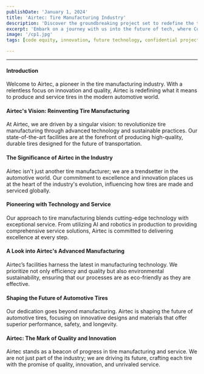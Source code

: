 ```yaml
---
publishDate: 'January 1, 2024'
title: 'Airtec: Tire Manufacturing Industry'
description: 'Discover the groundbreaking project set to redefine the technological landscape.'
excerpt: 'Embark on a journey with us into the future of tech, where Code Equity is reshaping how we think about technology and innovation.'
image: '/cp1.jpg' 
tags: [code equity, innovation, future technology, confidential project]

---
```

---

#### Introduction
Welcome to Airtec, a pioneer in the tire manufacturing industry. With a relentless focus on innovation and quality, Airtec is redefining what it means to produce and service tires in the modern automotive world.

#### Airtec's Vision: Reinventing Tire Manufacturing
At Airtec, we are driven by a singular vision: to revolutionize tire manufacturing through advanced technology and sustainable practices. Our state-of-the-art facilities are at the forefront of producing high-quality, durable tires designed for the future of transportation.

#### The Significance of Airtec in the Industry
Airtec isn't just another tire manufacturer; we are a trendsetter in the automotive world. Our commitment to excellence and innovation places us at the heart of the industry's evolution, influencing how tires are made and serviced globally.

#### Pioneering with Technology and Service
Our approach to tire manufacturing blends cutting-edge technology with exceptional service. From utilizing AI and robotics in production to providing comprehensive service solutions, Airtec is committed to delivering excellence at every step.

#### A Look into Airtec's Advanced Manufacturing
Airtec’s facilities harness the latest in manufacturing technology. We prioritize not only efficiency and quality but also environmental sustainability, ensuring that our processes are as eco-friendly as they are effective.

#### Shaping the Future of Automotive Tires
Our dedication goes beyond manufacturing. Airtec is shaping the future of automotive tires, focusing on innovative designs and materials that offer superior performance, safety, and longevity.

#### Airtec: The Mark of Quality and Innovation
Airtec stands as a beacon of progress in tire manufacturing and service. We are not just part of the industry; we are driving its future, crafting each tire with the promise of quality, innovation, and unrivaled service.

